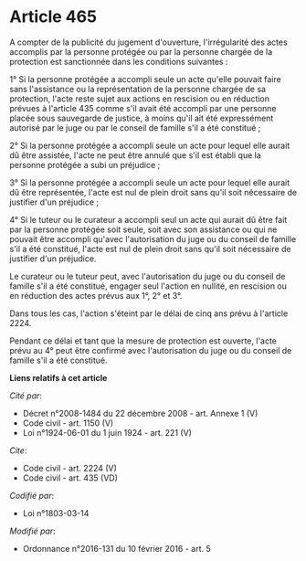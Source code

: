 # Article 465

A compter de la publicité du jugement d'ouverture, l'irrégularité des actes accomplis par la personne protégée ou par la
personne chargée de la protection est sanctionnée dans les conditions suivantes : 

1° Si la personne protégée a accompli seule un acte qu'elle pouvait faire sans l'assistance ou la représentation de la
personne chargée de sa protection, l'acte reste sujet aux actions en rescision ou en réduction prévues à l'article 435 comme
s'il avait été accompli par une personne placée sous sauvegarde de justice, à moins qu'il ait été expressément autorisé par
le juge ou par le conseil de famille s'il a été constitué ; 

2° Si la personne protégée a accompli seule un acte pour lequel elle aurait dû être assistée, l'acte ne peut être annulé que
s'il est établi que la personne protégée a subi un préjudice ; 

3° Si la personne protégée a accompli seule un acte pour lequel elle aurait dû être représentée, l'acte est nul de plein
droit sans qu'il soit nécessaire de justifier d'un préjudice ; 

4° Si le tuteur ou le curateur a accompli seul un acte qui aurait dû être fait par la personne protégée soit seule, soit avec
son assistance ou qui ne pouvait être accompli qu'avec l'autorisation du juge ou du conseil de famille s'il a été constitué,
l'acte est nul de plein droit sans qu'il soit nécessaire de justifier d'un préjudice. 

Le curateur ou le tuteur peut, avec l'autorisation du juge ou du conseil de famille s'il a été constitué, engager seul
l'action en nullité, en rescision ou en réduction des actes prévus aux 1°, 2° et 3°. 

Dans tous les cas, l'action s'éteint par le délai de cinq ans prévu à l'article 2224. 

Pendant ce délai et tant que la mesure de protection est ouverte, l'acte prévu au 4° peut être confirmé avec l'autorisation
du juge ou du conseil de famille s'il a été constitué.

**Liens relatifs à cet article**

_Cité par_:

  - Décret n°2008-1484 du 22 décembre 2008 - art. Annexe 1 (V)
  - Code civil - art. 1150 (V)
  - Loi n°1924-06-01 du 1 juin 1924 - art. 221 (V)

_Cite_:

  - Code civil - art. 2224 (V)
  - Code civil - art. 435 (VD)

_Codifié par_:

  - Loi n°1803-03-14

_Modifié par_:

  - Ordonnance n°2016-131 du 10 février 2016 - art. 5
